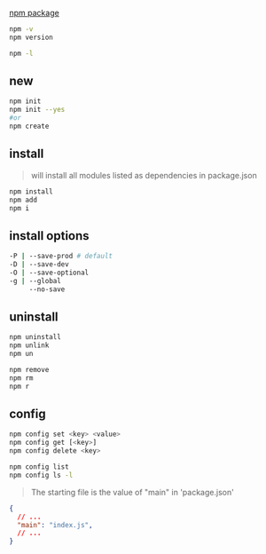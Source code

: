 [npm package](https://www.npmjs.com)
```sh
npm -v
npm version

npm -l
```


## new
```sh 
npm init
npm init --yes
#or 
npm create
```


## install 
> will install all modules listed as dependencies in package.json
```sh
npm install
npm add
npm i
```


## install options
```sh
-P | --save-prod # default
-D | --save-dev
-O | --save-optional
-g | --global
     --no-save
```


## uninstall 
```sh
npm uninstall
npm unlink
npm un

npm remove
npm rm
npm r
```


## config
```sh
npm config set <key> <value>
npm config get [<key>]
npm config delete <key>

npm config list
npm config ls -l
```


> The starting file is the value of "main" in 'package.json'
```json
{
  // ...
  "main": "index.js",
  // ...
}
```

